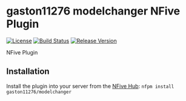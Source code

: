 # gaston11276 modelchanger NFive Plugin
[![License](https://img.shields.io/github/license/gaston11276/modelchanger.svg)](LICENSE)
[![Build Status](https://img.shields.io/appveyor/ci/gaston11276/modelchanger/master.svg)](https://ci.appveyor.com/project/gaston11276/modelchanger)
[![Release Version](https://img.shields.io/github/release/gaston11276/modelchanger/all.svg)](https://github.com/gaston11276/modelchanger/releases)

NFive Plugin

## Installation
Install the plugin into your server from the [NFive Hub](https://hub.nfive.io/gaston11276/modelchanger): `nfpm install gaston11276/modelchanger`
